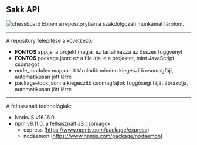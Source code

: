 
## Sakk API
![chessboard](https://media.wired.com/photos/5f592bfb643fbe1f6e6807ec/191:100/w_2400,h_1256,c_limit/business_chess_1200074974.jpg)
Ebben a repositoryban a szakdolgozati munkámat tárolom.
***
A repository felépítése a következő:
* **FONTOS** app.js: a projekt magja, ez tartalmazza az összes függvényt
* **FONTOS** package.json: ez a file írja le a projektet, mint JavaScript csomagot
* node_modules mappa: itt tárolódik minden kiegészítő csomagfájl, automatikusan jött létre
* package-lock.json: a kiegészítő csomagfájlok függőségi fáját ábrázolja, automatikusan jött létre

***
A felhasznált technológiák:
* NodeJS v16.16.0
* npm v8.11.0, a felhasznált JS csomagok:
    * express (https://www.npmjs.com/package/express)
    * nodaemon (https://www.npmjs.com/package/nodaemon)